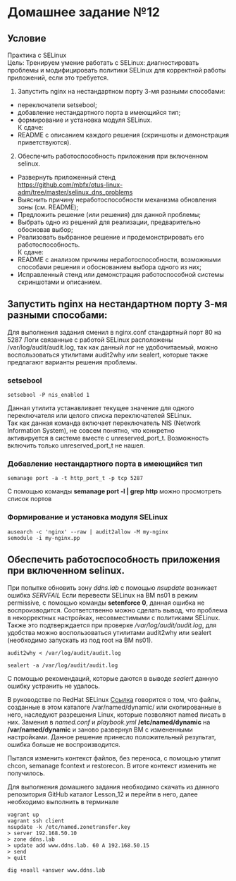 # Домашнее задание №12
## Условие

Практика с SELinux  
Цель: Тренируем умение работать с SELinux: диагностировать проблемы и модифицировать политики SELinux для корректной работы приложений, если это требуется.  
1. Запустить nginx на нестандартном порту 3-мя разными способами:  
- переключатели setsebool;  
- добавление нестандартного порта в имеющийся тип;  
- формирование и установка модуля SELinux.  
К сдаче:  
- README с описанием каждого решения (скриншоты и демонстрация приветствуются).  

2. Обеспечить работоспособность приложения при включенном selinux.  
- Развернуть приложенный стенд  
https://github.com/mbfx/otus-linux-adm/tree/master/selinux_dns_problems  
- Выяснить причину неработоспособности механизма обновления зоны (см. README);  
- Предложить решение (или решения) для данной проблемы;  
- Выбрать одно из решений для реализации, предварительно обосновав выбор;  
- Реализовать выбранное решение и продемонстрировать его работоспособность.  
К сдаче:  
- README с анализом причины неработоспособности, возможными способами решения и обоснованием выбора одного из них;  
- Исправленный стенд или демонстрация работоспособной системы скриншотами и описанием.  

## Запустить nginx на нестандартном порту 3-мя разными способами:

Для выполнения задания сменил в nginx.conf стандартный порт 80 на 5287
Логи связанные с работой SELinux расположены /var/log/audit/audit.log, так как данный лог не удобочитаемый, можно воспользоваться утилитами audit2why или sealert, которые также предлагают варианты решения проблемы.

### setsebool

    setsebool -P nis_enabled 1

Данная утилита устанавливает текущее значение для одного переключателя или целого списка переключателей SELinux.  
Так как данная команда включает переключатель NIS (Network Information System), не совсем понятно, что конкретно  
активируется в системе вместе с unreserved_port_t. Возможность включить только unreserved_port_t не нашел.

### Добавление нестандартного порта в имеющийся тип

    semanage port -a -t http_port_t -p tcp 5287

С помощью команды **semanage port -l | grep http** можно просмотреть список портов

### Формирование и установка модуля SELinux

    ausearch -c 'nginx' --raw | audit2allow -M my-nginx
    semodule -i my-nginx.pp

## Обеспечить работоспособность приложения при включенном selinux.

При попытке обновить зону *ddns.lab* с помощью *nsupdate* возникает ошибка *SERVFAIL*
Если перевести SELinux на ВМ ns01 в режим permissive, с помощью команды **setenforce 0**, данная ошибка не воспроизводится. Соответственно можно сделать вывод, что проблема в некорректных настройках, несовместимыми с политиками SELinux.  
Также это подтверждается при проверке */var/log/audit/audit.log*, для удобства можно воспользоваться утилитами audit2why или sealert (необходимо запускать из под root на ВМ ns01).

    audit2why < /var/log/audit/audit.log

    sealert -a /var/log/audit/audit.log

С помощью рекомендаций, которые даются в выводе *sealert* данную ошибку устранить не удалось.  

В руководстве по RedHat SELinux [Ссылка](https://access.redhat.com/documentation/en-us/red_hat_enterprise_linux/7/html/selinux_users_and_administrators_guide/sect-managing_confined_services-bind-configuration_examples) говорится о том, что файлы, созданные в этом каталоге /var/named/dynamic/ или скопированные в него, наследуют разрешения Linux, которые позволяют named писать в них.
Заменил в *named.conf* и *playbook.yml* **/etc/named/dynamic** на **/var/named/dynamic** и заново развернул ВМ с измененными настройками. Данное решение принесло положительный результат, ошибка больше не воспроизводится.

Пытался изменить контекст файлов, без переноса, с помощью утилит chcon, semanage fcontext и restorecon. В итоге контекст изменить не получилось.

Для выполнения домашнего задания необходимо скачать из данного репозитория GitHub каталог Lesson_12 и перейти в него, далее необходимо выполнить в терминале

    vagrant up
    vagrant ssh client
    nsupdate -k /etc/named.zonetransfer.key
    > server 192.168.50.10
    > zone ddns.lab
    > update add www.ddns.lab. 60 A 192.168.50.15
    > send
    > quit
    
    dig +noall +answer www.ddns.lab
